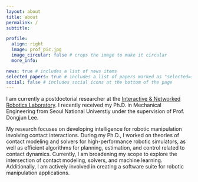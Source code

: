 ```yaml
---
layout: about
title: about
permalink: /
subtitle: 

profile:
  align: right
  image: prof_pic.jpg
  image_circular: false # crops the image to make it circular
  more_info: 

news: true # includes a list of news items
selected_papers: true # includes a list of papers marked as "selected={true}"
social: false # includes social icons at the bottom of the page
---
```



I am currently a postdoctorial researcher at the [Interactive & Networked Robotics Laboratory](https://www.inrol.snu.ac.kr/). I recently received my Ph.D. in Mechanical Engineering from Seoul National Universtiy under the supervision of Prof. Dongjun Lee.

My research focuses on developing intelligence for robotic manipulation involving contact interactions. During my Ph.D., I worked on theories of contact modeling and solvers for high-performance robotic simulators, as well as efficient algorithms for planning, estimation, and control related to contact dynamics. Currently, I am broadening my scope to explore the intersection of contact modeling, solvers, and machine learning. Additionally, I am actively involved in creating a software suite for robotic manipulation applications.